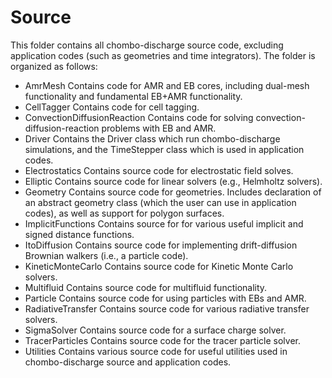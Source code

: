 # Source
This folder contains all chombo-discharge source code, excluding application codes (such as geometries and time integrators). 
The folder is organized as follows:

* AmrMesh Contains code for AMR and EB cores, including dual-mesh functionality and fundamental EB+AMR functionality.
* CellTagger Contains code for cell tagging.
* ConvectionDiffusionReaction Contains code for solving convection-diffusion-reaction problems with EB and AMR.
* Driver Contains the Driver class which run chombo-discharge simulations, and the TimeStepper class which is used in application codes.
* Electrostatics Contains source code for electrostatic field solves.
* Elliptic Contains source code for linear solvers (e.g., Helmholtz solvers).
* Geometry Contains source code for geometries. Includes declaration of an abstract geometry class (which the user can use in application codes), as well as support for polygon surfaces.
* ImplicitFunctions Contains source for for various useful implicit and signed distance functions.
* ItoDiffusion Contains source code for implementing drift-diffusion Brownian walkers (i.e., a particle code).
* KineticMonteCarlo Contains source code for Kinetic Monte Carlo solvers.
* Multifluid Contains source code for multifluid functionality.
* Particle Contains source code for using particles with EBs and AMR.
* RadiativeTransfer Contains source code for various radiative transfer solvers.
* SigmaSolver Contains source code for a surface charge solver.
* TracerParticles Contains source code for the tracer particle solver. 
* Utilities Contains various source code for useful utilities used in chombo-discharge source and application codes.
